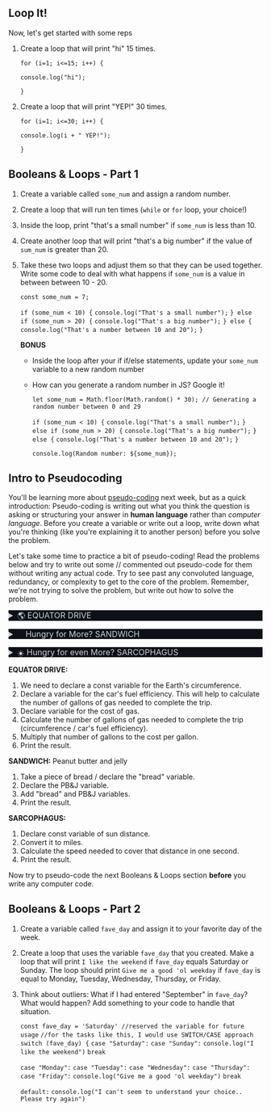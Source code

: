 



## Loop It!

Now, let's get started with some reps

1. Create a loop that will print "hi" 15 times.

   `for (i=1; i<=15; i++) {`

   `console.log("hi");`

   `}`

2. Create a loop that will print "YEP!" 30 times.

   `for (i=1; i<=30; i++) {`

   `console.log(i + " YEP!");`

   `}`

## Booleans & Loops - Part 1

1. Create a variable called `some_num` and assign a random number.

2. Create a loop that will run ten times (`while` or `for` loop, your choice!)

3. Inside the loop, print "that's a small number" if `some_num` is less than 10.

4. Create another loop that will print "that's a big number" if the value of `sum_num` is greater than 20.

5. Take these two loops and adjust them so that they can be used together. Write some code to deal with what happens if `some_num` is a value in between between 10 - 20.

   `const some_num = 7;` 

   `if (some_num < 10) {`
       `console.log("That's a small number");`
   `} else if (some_num > 20) {`
       `console.log("That's a big number");`
   `} else {`
       `console.log("That's a number between 10 and 20");`
   `}`

   **BONUS**

   - Inside the loop after your if if/else statements, update your `some_num` variable to a new random number

   - How can you generate a random number in JS? Google it!

     `let some_num = Math.floor(Math.random() * 30); // Generating a random number between 0 and 29`

     `if (some_num < 10) {`
       `console.log("That's a small number");`
     `} else if (some_num > 20) {`
       `console.log("That's a big number");`
     `} else {`
       `console.log("That's a number between 10 and 20");`
     `}`

     `console.log(Random number: ${some_num});`

## Intro to Pseudocoding

You'll be learning more about [pseudo-coding](https://en.wikipedia.org/wiki/Pseudocode) next week, but as a quick introduction: Pseudo-coding is writing out what you think the question is asking or structuring your answer in **human language** rather than *computer language*. Before you create a variable or write out a loop, write down what you're thinking (like you're explaining it to another person) before you solve the problem.

Let's take some time to practice a bit of pseudo-coding! Read the problems below and try to write out some // commented out pseudo-code for them without writing any actual code. Try to see past any convoluted language, redundancy, or complexity to get to the core of the problem. Remember, we're not trying to solve the problem, but write out how to solve the problem.

<details style="box-sizing: border-box; display: block; margin-top: 0px; margin-bottom: 16px; color: rgb(201, 209, 217); font-family: -apple-system, BlinkMacSystemFont, &quot;Segoe UI&quot;, Helvetica, Arial, sans-serif, &quot;Apple Color Emoji&quot;, &quot;Segoe UI Emoji&quot;; font-size: 16px; font-style: normal; font-variant-ligatures: normal; font-variant-caps: normal; font-weight: 400; letter-spacing: normal; orphans: 2; text-align: start; text-indent: 0px; text-transform: none; widows: 2; word-spacing: 0px; -webkit-text-stroke-width: 0px; white-space: normal; background-color: rgb(13, 17, 23); text-decoration-thickness: initial; text-decoration-style: initial; text-decoration-color: initial;"><summary style="box-sizing: border-box; display: list-item; cursor: pointer;"><g-emoji class="g-emoji" alias="earth_americas" fallback-src="https://assets.git.generalassemb.ly/images/icons/emoji/unicode/1f30e.png" style="box-sizing: border-box; font-family: &quot;Apple Color Emoji&quot;, &quot;Segoe UI Emoji&quot;, &quot;Segoe UI Symbol&quot;; font-size: 1em; font-weight: 400; line-height: 1; vertical-align: -0.075em; font-style: normal !important;">🌎</g-emoji><span>&nbsp;</span>EQUATOR DRIVE</summary></details>

<details style="box-sizing: border-box; display: block; margin-top: 0px; margin-bottom: 16px; color: rgb(201, 209, 217); font-family: -apple-system, BlinkMacSystemFont, &quot;Segoe UI&quot;, Helvetica, Arial, sans-serif, &quot;Apple Color Emoji&quot;, &quot;Segoe UI Emoji&quot;; font-size: 16px; font-style: normal; font-variant-ligatures: normal; font-variant-caps: normal; font-weight: 400; letter-spacing: normal; orphans: 2; text-align: start; text-indent: 0px; text-transform: none; widows: 2; word-spacing: 0px; -webkit-text-stroke-width: 0px; white-space: normal; background-color: rgb(13, 17, 23); text-decoration-thickness: initial; text-decoration-style: initial; text-decoration-color: initial;"><summary style="box-sizing: border-box; display: list-item; cursor: pointer;"><g-emoji class="g-emoji" alias="bread" fallback-src="https://assets.git.generalassemb.ly/images/icons/emoji/unicode/1f35e.png" style="box-sizing: border-box; font-family: &quot;Apple Color Emoji&quot;, &quot;Segoe UI Emoji&quot;, &quot;Segoe UI Symbol&quot;; font-size: 1em; font-weight: 400; line-height: 1; vertical-align: -0.075em; font-style: normal !important;">🍞</g-emoji><span>&nbsp;</span>Hungry for More? SANDWICH</summary></details>

<details style="box-sizing: border-box; display: block; margin-top: 0px; margin-bottom: 16px; color: rgb(201, 209, 217); font-family: -apple-system, BlinkMacSystemFont, &quot;Segoe UI&quot;, Helvetica, Arial, sans-serif, &quot;Apple Color Emoji&quot;, &quot;Segoe UI Emoji&quot;; font-size: 16px; font-style: normal; font-variant-ligatures: normal; font-variant-caps: normal; font-weight: 400; letter-spacing: normal; orphans: 2; text-align: start; text-indent: 0px; text-transform: none; widows: 2; word-spacing: 0px; -webkit-text-stroke-width: 0px; white-space: normal; background-color: rgb(13, 17, 23); text-decoration-thickness: initial; text-decoration-style: initial; text-decoration-color: initial;"><summary style="box-sizing: border-box; display: list-item; cursor: pointer;"><g-emoji class="g-emoji" alias="sunny" fallback-src="https://assets.git.generalassemb.ly/images/icons/emoji/unicode/2600.png" style="box-sizing: border-box; font-family: &quot;Apple Color Emoji&quot;, &quot;Segoe UI Emoji&quot;, &quot;Segoe UI Symbol&quot;; font-size: 1em; font-weight: 400; line-height: 1; vertical-align: -0.075em; font-style: normal !important;">☀️</g-emoji><span>&nbsp;</span>Hungry for even More? SARCOPHAGUS</summary></details>



**EQUATOR DRIVE:**

1. We need to declare a const variable for the Earth's circumference.
2. Declare a variable for the car's fuel efficiency. This will help to calculate the number of gallons of gas needed to complete the trip. 
3. Declare variable for the cost of gas. 
4. Calculate the number of gallons of gas needed to complete the trip (circumference / car's fuel efficiency).
5. Multiply that number of gallons to the cost per gallon. 
6. Print the result. 



**SANDWICH:**   Peanut butter and jelly

1. Take a piece of bread / declare the "bread" variable.
2. Declare the PB&J variable.
3. Add "bread" and PB&J variables.
4. Print the result.



**SARCOPHAGUS:**

1. Declare const variable of sun distance.
2. Convert it to miles.
3. Calculate the speed needed to cover that distance in one second.
4. Print the result. 

Now try to pseudo-code the next Booleans & Loops section **before** you write any computer code.

## Booleans & Loops - Part 2

1. Create a variable called `fave_day` and assign it to your favorite day of the week.

2. Create a loop that uses the variable `fave_day` that you created. Make a loop that will print `I like the weekend` if `fave_day` equals Saturday or Sunday. The loop should print `Give me a good 'ol weekday` if `fave_day` is equal to Monday, Tuesday, Wednesday, Thursday, or Friday.

3. Think about outliers: What if I had entered "September" in `fave_day`? What would happen? Add something to your code to handle that situation.

   `const fave_day = 'Saturday' //reserved the variable for future usage`
   `//for the tasks like this, I would use SWITCH/CASE approach`
   `switch (fave_day) {`
     `case "Saturday":`
     `case "Sunday":`
       `console.log("I like the weekend")`
       `break`

     `case "Monday":`
     `case "Tuesday":`
     `case "Wednesday":`
     `case "Thursday":`
     `case "Friday":`
       `console.log("Give me a good 'ol weekday")`
       `break`

     `default:`
       `console.log("I can't seem to understand your choice.. Please try again")`

